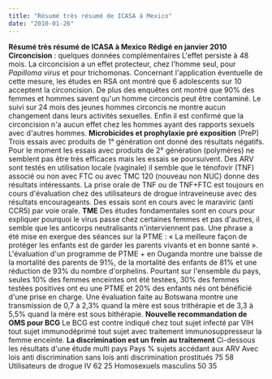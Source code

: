 ```yaml
---
title: "Résumé très résumé de ICASA à Mexico"
date: "2010-01-26"
---
```


**Résumé très résumé de ICASA à Mexico** **Rédigé en janvier 2010** **Circoncision** : quelques données complémentaires L'effet persiste à 48 mois. La circoncision a un effet protecteur, chez l'homme seul, pour *Papilloma* *virus* et pour trichomonas. Concernant l'application éventuelle de cette mesure, les études en RSA ont montré que 6 adolescents sur 10 acceptent la circoncision. De plus des enquêtes ont montré que 90% des femmes et hommes savent qu'un homme circoncis peut être contaminé. Le suivi sur 24 mois des jeunes hommes circoncis ne montre aucun changement dans leurs activités sexuelles. Enfin il est confirmé que la circoncision n'a aucun effet chez les hommes ayant des rapports sexuels avec d'autres hommes. **Microbicides et prophylaxie pré exposition** (PreP) Trois essais avec produits de 1° génération ont donné des résultats négatifs. Pour le moment les essais avec produits de 2° génération (polymères) ne semblent pas être très efficaces mais les essais se poursuivent. Des ARV sont testés en utilisation locale (vaginale) il semble que le ténofovir (TNF) associé ou non avec FTC ou avec TMC 120 (nouveau non NUC) donne des résultats intéressants. La prise orale de TNF ou de TNF+FTC est toujours en cours d'évaluation chez des utilisateurs de drogue intraveineuse avec des résultats encourageants. Des essais sont en cours avec le maraviric (anti CCR5) par voie orale. **TME** Des études fondamentales sont en cours pour expliquer pourquoi le virus passe chez certaines femmes et pas d'autres, il semble que les anticorps neutralisants n'interviennent pas. Une phrase a été mise en exergue des séances sur la PTME : « La meilleure façon de protéger les enfants est de garder les parents vivants et en bonne santé ». L'évaluation d'un programme de PTME + en Ouganda montre une baisse de la mortalité des parents de 91%, de la mortalité des enfants de 81% et une réduction de 93% du nombre d'orphelins. Pourtant sur l'ensemble du pays, seules 10% des femmes enceintes ont été testées, 30% des femmes testées positives ont eu une PTME et 20% des enfants nés ont bénéficié d'une prise en charge. Une évaluation faite au Botswana montre une transmission de 0,7 à 2,3% quand la mère est sous trithérapie et de 3,3 à 5,5% quand la mère est sous bithérapie. **Nouvelle recommandation de OMS pour BCG** Le BCG est contre indiqué chez tout sujet infecté par VIH tout sujet immunodéprimé tout sujet avec traitement immunosuppresseur la femme enceinte. **La discrimination est un frein au traitement** Ci-dessous les résultats d'une étude multi pays Pays % sujets accédant aux ARV Avec lois anti discrimination sans lois anti discrimination prostitués 75 58 Utilisateurs de drogue IV 62 25 Homosexuels masculins 50 35
